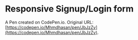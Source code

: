 # Responsive Signup/Login form

A Pen created on CodePen.io. Original URL: [https://codepen.io/Mhmdhasan/pen/JbJzZv](https://codepen.io/Mhmdhasan/pen/JbJzZv).


